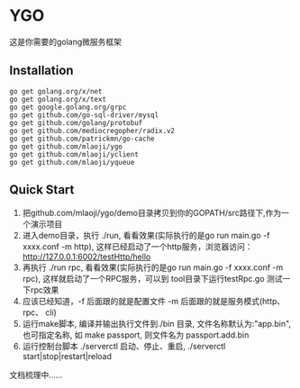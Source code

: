 # YGO

这是你需要的golang微服务框架

## Installation

    go get golang.org/x/net
    go get golang.org/x/text
    go get google.golang.org/grpc
    go get github.com/go-sql-driver/mysql
    go get github.com/golang/protobuf
    go get github.com/mediocregopher/radix.v2
    go get github.com/patrickmn/go-cache
    go get github.com/mlaoji/ygo
    go get github.com/mlaoji/yclient
    go get github.com/mlaoji/yqueue

## Quick Start

1. 把github.com/mlaoji/ygo/demo目录拷贝到你的GOPATH/src路径下,作为一个演示项目
2. 进入demo目录，执行 ./run, 看看效果(实际执行的是go run main.go -f xxxx.conf -m http), 这样已经启动了一个http服务，浏览器访问：http://127.0.0.1:6002/testHttp/hello
3. 再执行 ./run rpc, 看看效果(实际执行的是go run main.go -f xxxx.conf -m rpc), 这样就启动了一个RPC服务，可以到 tool目录下运行testRpc.go 测试一下rpc效果
4. 应该已经知道，-f 后面跟的就是配置文件 -m 后面跟的就是服务模式(http、rpc、 cli)
5. 运行make脚本, 编译并输出执行文件到./bin 目录, 文件名称默认为:"app.bin", 也可指定名称, 如  make passport, 则文件名为 passport.add.bin 
6. 运行控制台脚本 ./serverctl 启动、停止、重启, ./serverctl start|stop|restart|reload

文档梳理中……
